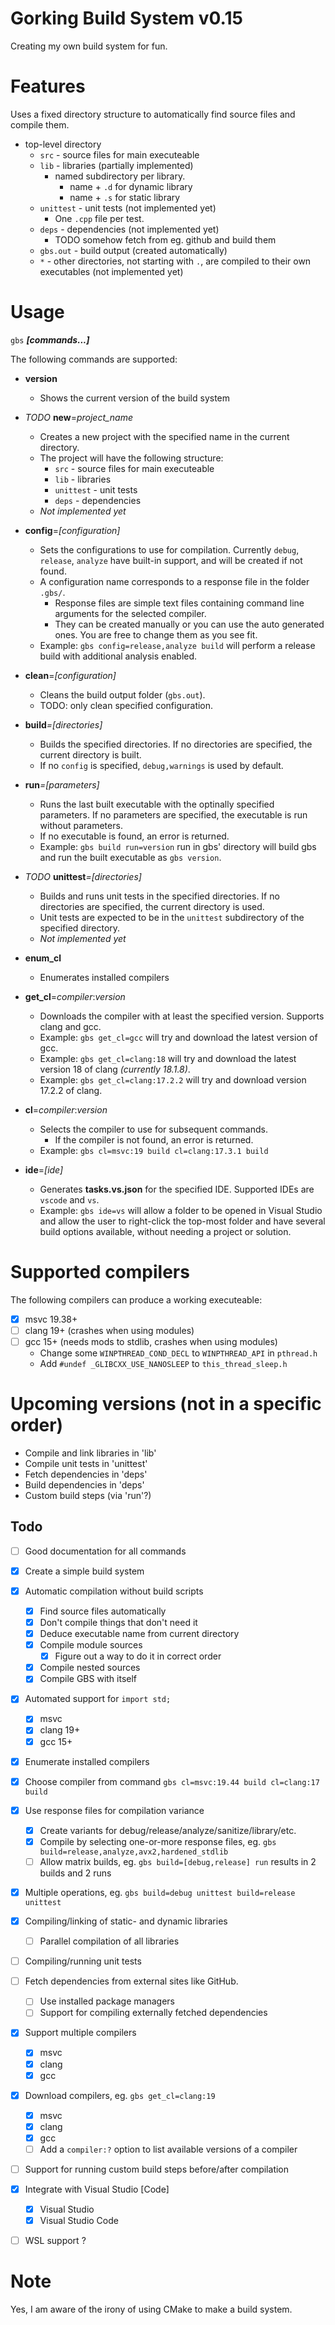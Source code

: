 # Gorking Build System v0.15
Creating my own build system for fun.

# Features
Uses a fixed directory structure to automatically find source files and compile them.

- top-level directory
  - `src` - source files for main executeable
  - `lib` - libraries (partially implemented)
	- named subdirectory per library.
	  - name + `.d` for dynamic library
	  - name + `.s` for static library
  - `unittest` - unit tests (not implemented yet)
	- One `.cpp` file per test.
  - `deps` - dependencies (not implemented yet)
	- TODO somehow fetch from eg. github and build them
  - `gbs.out` - build output (created automatically)
  - `*` - other directories, not starting with `.`, are compiled to their own executables (not implemented yet)

# Usage
`gbs` **_[commands...]_**

The following commands are supported:
- **version**
	- Shows the current version of the build system

- _TODO_ **new**=_project_name_
	- Creates a new project with the specified name in the current directory.
	- The project will have the following structure:
		- `src` - source files for main executeable
		- `lib` - libraries
		- `unittest` - unit tests
		- `deps` - dependencies
	- _Not implemented yet_

- **config**=_[configuration]_
	- Sets the configurations to use for compilation. Currently `debug`, `release`, `analyze` have built-in support, and will be created if not found.
	- A configuration name corresponds to a response file in the folder `.gbs/`.
		- Response files are simple text files containing command line arguments for the selected compiler.
		- They can be created manually or you can use the auto generated ones. You are free to change them as you see fit.
	- Example: `gbs config=release,analyze build` will perform a release build with additional analysis enabled.

- **clean**=_[configuration]_
	- Cleans the build output folder (`gbs.out`).
	- TODO: only clean specified configuration.
 
- **build**_=[directories]_
	- Builds the specified directories. If no directories are specified, the current directory is built.
	- If no `config` is specified, `debug,warnings` is used by default.

- **run**_=[parameters]_
	- Runs the last built executable with the optinally specified parameters. If no parameters are specified, the executable is run without parameters.
	- If no executable is found, an error is returned.
	- Example: `gbs build run=version` run in gbs' directory will build gbs and run the built executable as `gbs version`.

- _TODO_ **unittest**_=[directories]_
	- Builds and runs unit tests in the specified directories. If no directories are specified, the current directory is used.
	- Unit tests are expected to be in the `unittest` subdirectory of the specified directory.
	- _Not implemented yet_

- **enum_cl**
	- Enumerates installed compilers

- **get_cl**=_compiler_:_version_
	- Downloads the compiler with at least the specified version. Supports clang and gcc.
	- Example: `gbs get_cl=gcc` will try and download the latest version of gcc.
	- Example: `gbs get_cl=clang:18` will try and download the latest version 18 of clang _(currently 18.1.8)_.
	- Example: `gbs get_cl=clang:17.2.2` will try and download version 17.2.2 of clang.

- **cl**=_compiler_:_version_
	- Selects the compiler to use for subsequent commands.
		- If the compiler is not found, an error is returned.
	- Example: `gbs cl=msvc:19 build cl=clang:17.3.1 build`

- **ide**=_[ide]_
	- Generates **tasks.vs.json** for the specified IDE. Supported IDEs are `vscode` and `vs`.
	- Example: `gbs ide=vs` will allow a folder to be opened in Visual Studio and allow the user to right-click the top-most folder and have several build options available, without needing a project or solution.

# Supported compilers
The following compilers can produce a working executeable:

- [x] msvc 19.38+
- [ ] clang 19+ (crashes when using modules)
- [ ] gcc 15+   (needs mods to stdlib, crashes when using modules)
  - Change some `WINPTHREAD_COND_DECL` to `WINPTHREAD_API` in `pthread.h`
  - Add `#undef _GLIBCXX_USE_NANOSLEEP` to `this_thread_sleep.h`

# Upcoming versions (not in a specific order)
- Compile and link libraries in 'lib'
- Compile unit tests in 'unittest'
- Fetch dependencies in 'deps'
- Build dependencies in 'deps'
- Custom build steps (via 'run'?)

## Todo
- [ ] Good documentation for all commands
- [x] Create a simple build system
- [x] Automatic compilation without build scripts
	- [x] Find source files automatically
	- [x] Don't compile things that don't need it
    - [x] Deduce executable name from current directory
	- [x] Compile module sources
		- [x] Figure out a way to do it in correct order
	- [x] Compile nested sources
	- [x] Compile GBS with itself
- [x] Automated support for `import std;`
	- [x] msvc
	- [x] clang 19+
	- [x] gcc 15+
- [x] Enumerate installed compilers
- [x] Choose compiler from command `gbs cl=msvc:19.44 build cl=clang:17 build`
- [x] Use response files for compilation variance
    - [x] Create variants for debug/release/analyze/sanitize/library/etc.
	- [x] Compile by selecting one-or-more response files, eg. `gbs build=release,analyze,avx2,hardened_stdlib`
	- [ ] Allow matrix builds, eg. `gbs build=[debug,release] run` results in 2 builds and 2 runs
- [x] Multiple operations, eg. `gbs build=debug unittest build=release unittest`
- [x] Compiling/linking of static- and dynamic libraries
	- [ ] Parallel compilation of all libraries
- [ ] Compiling/running unit tests
- [ ] Fetch dependencies from external sites like GitHub.
	- [ ] Use installed package managers
	- [ ] Support for compiling externally fetched dependencies
- [x] Support multiple compilers
	- [x] msvc
	- [x] clang
	- [x] gcc
- [x] Download compilers, eg. `gbs get_cl=clang:19`
	- [x] msvc
	- [x] clang
	- [x] gcc
	- [ ] Add a `compiler:?` option to list available versions of a compiler
- [ ] Support for running custom build steps before/after compilation
- [x] Integrate with Visual Studio [Code]
	- [x] Visual Studio
	- [x] Visual Studio Code
- [ ] WSL support ?


# Note
Yes, I am aware of the irony of using CMake to make a build system.
